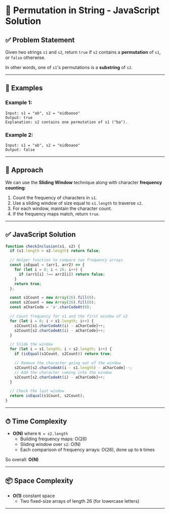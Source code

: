 # 🚀 Permutation in String - JavaScript Solution

## ✅ Problem Statement

Given two strings `s1` and `s2`, return `true` if `s2` contains a **permutation** of `s1`, or `false` otherwise.

In other words, one of `s1`'s permutations is a **substring** of `s2`.

---

## 🔹 Examples

### Example 1:
```
Input: s1 = "ab", s2 = "eidbaooo"
Output: true
Explanation: s2 contains one permutation of s1 ("ba").
```

### Example 2:
```
Input: s1 = "ab", s2 = "eidboaoo"
Output: false
```

---

## 🧠 Approach

We can use the **Sliding Window** technique along with character **frequency counting**:

1. Count the frequency of characters in `s1`.
2. Use a sliding window of size equal to `s1.length` to traverse `s2`.
3. For each window, maintain the character count.
4. If the frequency maps match, return `true`.

---

## ✅ JavaScript Solution

```javascript
function checkInclusion(s1, s2) {
  if (s1.length > s2.length) return false;

  // Helper function to compare two frequency arrays
  const isEqual = (arr1, arr2) => {
    for (let i = 0; i < 26; i++) {
      if (arr1[i] !== arr2[i]) return false;
    }
    return true;
  };

  const s1Count = new Array(26).fill(0);
  const s2Count = new Array(26).fill(0);
  const aCharCode = 'a'.charCodeAt(0);

  // Count frequency for s1 and the first window of s2
  for (let i = 0; i < s1.length; i++) {
    s1Count[s1.charCodeAt(i) - aCharCode]++;
    s2Count[s2.charCodeAt(i) - aCharCode]++;
  }

  // Slide the window
  for (let i = s1.length; i < s2.length; i++) {
    if (isEqual(s1Count, s2Count)) return true;

    // Remove the character going out of the window
    s2Count[s2.charCodeAt(i - s1.length) - aCharCode]--;
    // Add the character coming into the window
    s2Count[s2.charCodeAt(i) - aCharCode]++;
  }

  // Check the last window
  return isEqual(s1Count, s2Count);
}
```

---

## ⏱ Time Complexity

- **O(N)** where `N = s2.length`
  - Building frequency maps: O(26)
  - Sliding window over `s2`: O(N)
  - Each comparison of frequency arrays: O(26), done up to `N` times

So overall: **O(N)**

---

## 📦 Space Complexity

- **O(1)** constant space
  - Two fixed-size arrays of length 26 (for lowercase letters)

---
